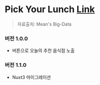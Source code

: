 # Pick Your Lunch [Link](https://pick-your-lunch.netlify.app/)



> 자료출처: Mean's Big-Data

### 버전 1.0.0

-   버튼으로 오늘의 추천 음식점 노출

### 버전 1.1.0

-   Nuxt3 마이그레이션
